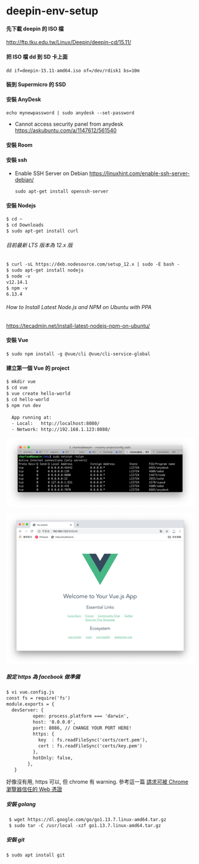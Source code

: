 # deepin-env-setup

#### 先下載 deepin 的 ISO 檔

http://ftp.tku.edu.tw/Linux/Deepin/deepin-cd/15.11/

#### 把 ISO 檔 dd 到 SD 卡上面

    dd if=deepin-15.11-amd64.iso of=/dev/rdisk1 bs=10m

#### 裝到 Supermicro 的 SSD 
#### 安裝 AnyDesk

    echo mynewpassword | sudo anydesk --set-password
    
- Cannot access security panel from anydesk https://askubuntu.com/a/1147612/561540    

#### 安裝 Room
#### 安裝 ssh

- Enable SSH Server on Debian https://linuxhint.com/enable-ssh-server-debian/

      sudo apt-get install openssh-server

#### 安裝 Nodejs

    $ cd ~
    $ cd Downloads
    $ sudo apt-get install curl
    
###### 目前最新 LTS 版本為 12.x 版

    $ curl -sL https://deb.nodesource.com/setup_12.x | sudo -E bash -
    $ sudo apt-get install nodejs
    $ node -v
    v12.14.1
    $ npm -v
    6.13.4
      
###### How to Install Latest Node.js and NPM on Ubuntu with PPA
https://tecadmin.net/install-latest-nodejs-npm-on-ubuntu/

#### 安裝 Vue

    $ sudo npm install -g @vue/cli @vue/cli-service-global
    
#### 建立第一個 Vue 的 project

    $ mkdir vue 
    $ cd vue
    $ vue create hello-world
    $ cd hello-world
    $ npm run dev
    
      App running at:
      - Local:   http://localhost:8080/
      - Network: http://192.168.1.123:8080/
      
 ![](https://github.com/Charles-Hsu/deepin-env-setup/blob/master/netstat-tulpn.png)
 
 ![](https://github.com/Charles-Hsu/deepin-env-setup/blob/master/vue.png)
 
 ##### 設定 https 為 facebook 做準備
 
    $ vi vue.config.js
    const fs = require('fs')
    module.exports = {
	  devServer: {
		      open: process.platform === 'darwin',
		      host: '0.0.0.0',
		      port: 8086, // CHANGE YOUR PORT HERE!
		      https: {
				key  : fs.readFileSync('certs/cert.pem'),
				cert : fs.readFileSync('certs/key.pem')
			  },
		      hotOnly: false,
		    },
       }
       
 好像沒有用, https 可以, 但 chrome 有 warning. 參考這一篇 [請求可被 Chrome 瀏覽器信任的 Web 憑證](https://dotblogs.com.tw/yc421206/2019/05/24/mmc_request_web_certificate_from_ca_server_can_trusted_by_chrome_browser)
 
 ##### 安裝 golang
 
     $ wget https://dl.google.com/go/go1.13.7.linux-amd64.tar.gz
     $ sudo tar -C /usr/local -xzf go1.13.7.linux-amd64.tar.gz
     
##### 安裝 git

    $ sudo apt install git
    

   
